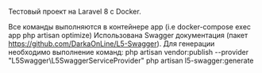 Тестовый проект на Laravel 8 с Docker.

Все команды выполняются в контейнере app (i.e docker-compose exec app php artisan optimize)
Использована Swagger документация (пакет https://github.com/DarkaOnLine/L5-Swagger).
Для генерации необходимо выполнение команд:
php artisan vendor:publish --provider "L5Swagger\L5SwaggerServiceProvider"
php artisan l5-swagger:generate


